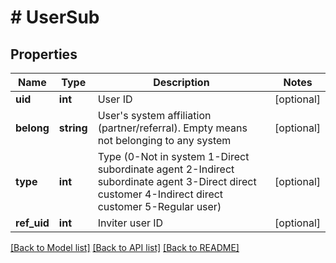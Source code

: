 # # UserSub

## Properties

Name | Type | Description | Notes
------------ | ------------- | ------------- | -------------
**uid** | **int** | User ID | [optional] 
**belong** | **string** | User&#39;s system affiliation (partner/referral). Empty means not belonging to any system | [optional] 
**type** | **int** | Type (0-Not in system 1-Direct subordinate agent 2-Indirect subordinate agent 3-Direct direct customer 4-Indirect direct customer 5-Regular user) | [optional] 
**ref_uid** | **int** | Inviter user ID | [optional] 

[[Back to Model list]](../../README.md#documentation-for-models) [[Back to API list]](../../README.md#documentation-for-api-endpoints) [[Back to README]](../../README.md)
